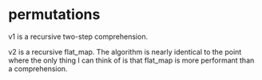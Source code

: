 # permutations

v1 is a recursive two-step comprehension.

v2 is a recursive flat_map. The algorithm is nearly identical to the point where
the only thing I can think of is that flat_map is more performant than a
comprehension.
